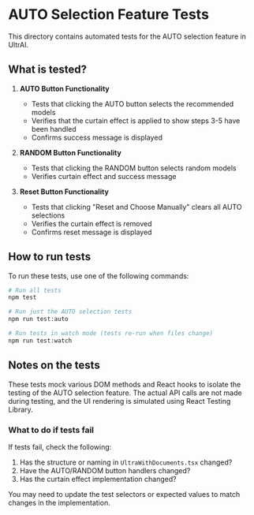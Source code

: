 # AUTO Selection Feature Tests

This directory contains automated tests for the AUTO selection feature in UltrAI.

## What is tested?

1. **AUTO Button Functionality**

   - Tests that clicking the AUTO button selects the recommended models
   - Verifies that the curtain effect is applied to show steps 3-5 have been handled
   - Confirms success message is displayed

2. **RANDOM Button Functionality**

   - Tests that clicking the RANDOM button selects random models
   - Verifies curtain effect and success message

3. **Reset Button Functionality**
   - Tests that clicking "Reset and Choose Manually" clears all AUTO selections
   - Verifies the curtain effect is removed
   - Confirms reset message is displayed

## How to run tests

To run these tests, use one of the following commands:

```bash
# Run all tests
npm test

# Run just the AUTO selection tests
npm run test:auto

# Run tests in watch mode (tests re-run when files change)
npm run test:watch
```

## Notes on the tests

These tests mock various DOM methods and React hooks to isolate the testing of the AUTO selection feature.
The actual API calls are not made during testing, and the UI rendering is simulated using React Testing Library.

### What to do if tests fail

If tests fail, check the following:

1. Has the structure or naming in `UltraWithDocuments.tsx` changed?
2. Have the AUTO/RANDOM button handlers changed?
3. Has the curtain effect implementation changed?

You may need to update the test selectors or expected values to match changes in the implementation.
